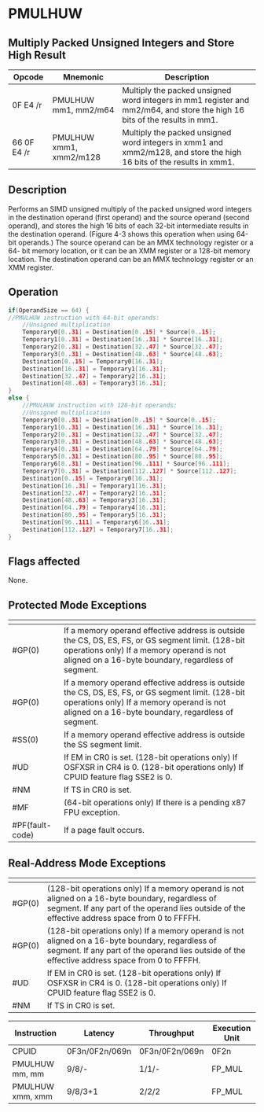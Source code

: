 # PMULHUW
 
## Multiply Packed Unsigned Integers and Store High Result
 
 
|Opcode|Mnemonic|Description|
|-|-|-|
|0F E4 /r|PMULHUW mm1, mm2/m64|Multiply the packed unsigned word integers in mm1 register and mm2/m64, and store the high 16 bits of the results in mm1.|
|66 0F E4 /r|PMULHUW xmm1, xmm2/m128|Multiply the packed unsigned word integers in xmm1 and xmm2/m128, and store the high 16 bits of the results in xmm1.|
 
## Description
 
Performs an SIMD unsigned multiply of the packed unsigned word integers in the destination operand (first operand) and the source operand (second operand), and stores the high 16 bits of each 32-bit intermediate results in the destination operand. (Figure 4-3 shows this operation when using 64-bit operands.) The source operand can be an MMX technology register or a 64- bit memory location, or it can be an XMM register or a 128-bit memory location. The destination operand can be an MMX technology register or an XMM register.
 
 
## Operation
 
```c
if(OperandSize == 64) {
//PMULHUW instruction with 64-bit operands:
	//Unsigned multiplication
	Temporary0[0..31] = Destination[0..15] * Source[0..15];
	Temporary1[0..31] = Destination[16..31] * Source[16..31];
	Temporary2[0..31] = Destination[32..47] * Source[32..47];
	Temporary3[0..31] = Destination[48..63] * Source[48..63];
	Destination[0..15] = Temporary0[16..31];
	Destination[16..31] = Temporary1[16..31];
	Destination[32..47] = Temporary2[16..31];
	Destination[48..63] = Temporary3[16..31];
}
else {
	//PMULHUW instruction with 128-bit operands:
	//Unsigned multiplication
	Temporary0[0..31] = Destination[0..15] * Source[0..15];
	Temporary1[0..31] = Destination[16..31] * Source[16..31];
	Temporary2[0..31] = Destination[32..47] * Source[32..47];
	Temporary3[0..31] = Destination[48..63] * Source[48..63];
	Temporary4[0..31] = Destination[64..79] * Source[64..79];
	Temporary5[0..31] = Destination[80..95] * Source[80..95];
	Temporary6[0..31] = Destination[96..111] * Source[96..111];
	Temporary7[0..31] = Destination[112..127] * Source[112..127];
	Destination[0..15] = Temporary0[16..31];
	Destination[16..31] = Temporary1[16..31];
	Destination[32..47] = Temporary2[16..31];
	Destination[48..63] = Temporary3[16..31];
	Destination[64..79] = Temporary4[16..31];
	Destination[80..95] = Temporary5[16..31];
	Destination[96..111] = Temporary6[16..31];
	Destination[112..127] = Temporary7[16..31];
}

```
 
 
## Flags affected
 
None.

 
 
## Protected Mode Exceptions
 
|[]()||
|-|-|
|#GP(0)|If a memory operand effective address is outside the CS, DS, ES, FS, or GS segment limit. (128-bit operations only) If a memory operand is not aligned on a 16-byte boundary, regardless of segment.|
|#GP(0)|If a memory operand effective address is outside the CS, DS, ES, FS, or GS segment limit. (128-bit operations only) If a memory operand is not aligned on a 16-byte boundary, regardless of segment.|
|#SS(0)|If a memory operand effective address is outside the SS segment limit.|
|#UD|If EM in CR0 is set. (128-bit operations only) If OSFXSR in CR4 is 0. (128-bit operations only) If CPUID feature flag SSE2 is 0.|
|#NM|If TS in CR0 is set.|
|#MF|(64-bit operations only) If there is a pending x87 FPU exception.|
|#PF(fault-code)|If a page fault occurs.|
 
## Real-Address Mode Exceptions
 
|[]()||
|-|-|
|#GP(0)|(128-bit operations only) If a memory operand is not aligned on a 16-byte boundary, regardless of segment. If any part of the operand lies outside of the effective address space from 0 to FFFFH.|
|#GP(0)|(128-bit operations only) If a memory operand is not aligned on a 16-byte boundary, regardless of segment. If any part of the operand lies outside of the effective address space from 0 to FFFFH.|
|#UD|If EM in CR0 is set. (128-bit operations only) If OSFXSR in CR4 is 0. (128-bit operations only) If CPUID feature flag SSE2 is 0.|
|#NM|If TS in CR0 is set.|
 
|Instruction|Latency|Throughput|Execution Unit|
|-|-|-|-|
|CPUID|0F3n/0F2n/069n|0F3n/0F2n/069n|0F2n|
|PMULHUW mm, mm|9/8/-|1/1/-|FP_MUL|
|PMULHUW xmm, xmm|9/8/3+1|2/2/2|FP_MUL|
